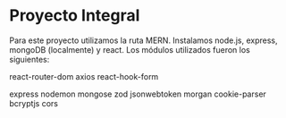 
# Proyecto Integral 

<!-- Inicio del Proyecto -->

Para este proyecto utilizamos la ruta MERN. Instalamos node.js, express, mongoDB (localmente) y react.
Los módulos utilizados fueron los siguientes:


<!-- modulos usados en el Frontend -->

react-router-dom    <!--  Permite la navegación entre diferentes páginas o vistas en una aplicación React de una sola página  -->
axios               <!--  para hacer peticiones a servidores, muy usado para consumir APIs desde el frontend.  -->
react-hook-form     <!--  Librería para gestionar formularios en React de manera eficiente y sencilla  -->


<!-- modulos usados en el Backend -->

express         <!-- framework de node   -->
nodemon         <!-- Para que el server siga corriendo sin necesidad de volver a iniciar   -->
mongose         <!-- Para conectar con la BD  -->
zod             <!--  Librería para validación y parsing de esquemas de datos -->
jsonwebtoken    <!--  Permite crear y verificar tokens JWT, útiles para autenticación y autorización. -->
morgan          <!--  Middleware para registrar solicitudes HTTP en el servidor, útil para depuración y monitoreo.  -->
cookie-parser   <!--  Middleware para analizar cookies en las solicitudes HTTP.  -->
bcryptjs        <!--  Librería para encriptar y comparar contraseñas de forma segura.  -->
cors  <!-- es para enlazar el puerto del back con el frontd-->
